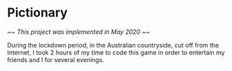 # Pictionary

~~ *This project was implemented in May 2020* ~~

During the lockdown period, in the Australian countryside, cut off from the Internet, I took 2 hours of my time to code this game in order to entertain my friends and I for several evenings. 
